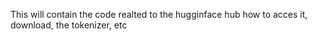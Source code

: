This will contain the code realted to the hugginface hub how to acces it, 
download, the tokenizer, etc
